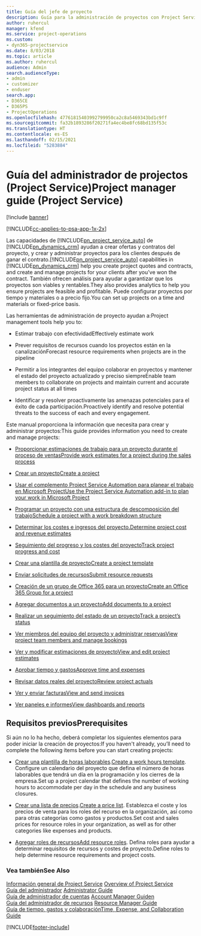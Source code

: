```yaml
---
title: Guía del jefe de proyecto
description: Guía para la administración de proyectos con Project Service
author: ruhercul
manager: kfend
ms.service: project-operations
ms.custom:
- dyn365-projectservice
ms.date: 8/03/2018
ms.topic: article
ms.author: ruhercul
audience: Admin
search.audienceType:
- admin
- customizer
- enduser
search.app:
- D365CE
- D365PS
- ProjectOperations
ms.openlocfilehash: 47761815403992799950ca2c8a5469343bd1c9ff
ms.sourcegitcommit: fa32b1893286f20271fa4ec4be8fc68bd135f53c
ms.translationtype: HT
ms.contentlocale: es-ES
ms.lasthandoff: 02/15/2021
ms.locfileid: "5283884"
---
```

# <a name="project-manager-guide-project-service"></a><span data-ttu-id="8c0b0-103">Guía del administrador de projectos (Project Service)</span><span class="sxs-lookup"><span data-stu-id="8c0b0-103">Project manager guide (Project Service)</span></span>

[!include [banner](../includes/psa-now-project-operations.md)]

[!INCLUDE[cc-applies-to-psa-app-1x-2x](../includes/cc-applies-to-psa-app-1x-2x.md)]

<span data-ttu-id="8c0b0-104">Las capacidades de [!INCLUDE[pn_project_service_auto](../includes/pn-project-service-auto.md)] de [!INCLUDE[pn_dynamics_crm](../includes/pn-dynamics-crm.md)] ayudan a crear ofertas y contratos del proyecto, y crear y administrar proyectos para los clientes después de ganar el contrato.</span><span class="sxs-lookup"><span data-stu-id="8c0b0-104">[!INCLUDE[pn_project_service_auto](../includes/pn-project-service-auto.md)] capabilities in [!INCLUDE[pn_dynamics_crm](../includes/pn-dynamics-crm.md)] help you create project quotes and contracts, and create and manage projects for your clients after you’ve won the contract.</span></span> <span data-ttu-id="8c0b0-105">También ofrecen análisis para ayudar a garantizar que los proyectos son viables y rentables.</span><span class="sxs-lookup"><span data-stu-id="8c0b0-105">They also provides analytics to help you ensure projects are feasible and profitable.</span></span> <span data-ttu-id="8c0b0-106">Puede configurar proyectos por tiempo y materiales o a precio fijo.</span><span class="sxs-lookup"><span data-stu-id="8c0b0-106">You can set up projects on a time and materials or fixed-price basis.</span></span>  
  
 <span data-ttu-id="8c0b0-107">Las herramientas de administración de proyecto ayudan a:</span><span class="sxs-lookup"><span data-stu-id="8c0b0-107">Project management tools help you to:</span></span>  
  
-   <span data-ttu-id="8c0b0-108">Estimar trabajo con efectividad</span><span class="sxs-lookup"><span data-stu-id="8c0b0-108">Effectively estimate work</span></span>  
  
-   <span data-ttu-id="8c0b0-109">Prever requisitos de recursos cuando los proyectos están en la canalización</span><span class="sxs-lookup"><span data-stu-id="8c0b0-109">Forecast resource requirements when projects are in the pipeline</span></span>  
  
-   <span data-ttu-id="8c0b0-110">Permitir a los integrantes del equipo colaborar en proyectos y mantener el estado del proyecto actualizado y preciso siempre</span><span class="sxs-lookup"><span data-stu-id="8c0b0-110">Enable team members to collaborate on projects and maintain current and accurate project status at all times</span></span>  
  
-   <span data-ttu-id="8c0b0-111">Identificar y resolver proactivamente las amenazas potenciales para el éxito de cada participación.</span><span class="sxs-lookup"><span data-stu-id="8c0b0-111">Proactively identify and resolve potential threats to the success of each and every engagement.</span></span>  
  
<span data-ttu-id="8c0b0-112">Este manual proporciona la información que necesita para crear y administrar proyectos:</span><span class="sxs-lookup"><span data-stu-id="8c0b0-112">This guide provides information you need to create and manage projects:</span></span>  
  
-   [<span data-ttu-id="8c0b0-113">Proporcionar estimaciones de trabajo para un proyecto durante el proceso de ventas</span><span class="sxs-lookup"><span data-stu-id="8c0b0-113">Provide work estimates for a project during the sales process</span></span>](../psa/provide-estimates-project-during-sales-process.md)  
  
-   [<span data-ttu-id="8c0b0-114">Crear un proyecto</span><span class="sxs-lookup"><span data-stu-id="8c0b0-114">Create a project</span></span>](../psa/create-project.md)  
  
-   [<span data-ttu-id="8c0b0-115">Usar el complemento Project Service Automation para planear el trabajo en Microsoft Project</span><span class="sxs-lookup"><span data-stu-id="8c0b0-115">Use the Project Service Automation add-in to plan your work in Microsoft Project</span></span>](../psa/add-plan-work-microsoft-project.md)  
  
-   [<span data-ttu-id="8c0b0-116">Programar un proyecto con una estructura de descomposición del trabajo</span><span class="sxs-lookup"><span data-stu-id="8c0b0-116">Schedule a project with a work breakdown structure</span></span>](../psa/schedule-project-work-breakdown-structure.md)  
  
-   [<span data-ttu-id="8c0b0-117">Determinar los costes e ingresos del proyecto.</span><span class="sxs-lookup"><span data-stu-id="8c0b0-117">Determine project cost and revenue estimates</span></span>](../psa/determine-project-cost-revenue-estimates.md)  
  
-   [<span data-ttu-id="8c0b0-118">Seguimiento del progreso y los costes del proyecto</span><span class="sxs-lookup"><span data-stu-id="8c0b0-118">Track project progress and cost</span></span>](../psa/track-project-progress-cost.md)  
  
-   [<span data-ttu-id="8c0b0-119">Crear una plantilla de proyecto</span><span class="sxs-lookup"><span data-stu-id="8c0b0-119">Create a project template</span></span>](../psa/create-project-template.md)  
  
-   [<span data-ttu-id="8c0b0-120">Enviar solicitudes de recursos</span><span class="sxs-lookup"><span data-stu-id="8c0b0-120">Submit resource requests</span></span>](../psa/submit-resource-requests.md)  
  
-   [<span data-ttu-id="8c0b0-121">Creación de un grupo de Office 365 para un proyecto</span><span class="sxs-lookup"><span data-stu-id="8c0b0-121">Create an Office 365 Group for a project</span></span>](../psa/create-office-365-group-project.md)  
  
-   [<span data-ttu-id="8c0b0-122">Agregar documentos a un proyecto</span><span class="sxs-lookup"><span data-stu-id="8c0b0-122">Add documents to a project</span></span>](../psa/add-documents-project.md)  
  
-   [<span data-ttu-id="8c0b0-123">Realizar un seguimiento del estado de un proyecto</span><span class="sxs-lookup"><span data-stu-id="8c0b0-123">Track a project’s status</span></span>](../psa/track-project-status.md)  
  
-   [<span data-ttu-id="8c0b0-124">Ver miembros del equipo del proyecto y administrar reservas</span><span class="sxs-lookup"><span data-stu-id="8c0b0-124">View project team members and manage bookings</span></span>](../psa/view-project-team-members-manage-bookings.md)  
  
-   [<span data-ttu-id="8c0b0-125">Ver y modificar estimaciones de proyecto</span><span class="sxs-lookup"><span data-stu-id="8c0b0-125">View and edit project estimates</span></span>](../psa/view-edit-project-estimates.md)  
  
-   [<span data-ttu-id="8c0b0-126">Aprobar tiempo y gastos</span><span class="sxs-lookup"><span data-stu-id="8c0b0-126">Approve time and expenses</span></span>](../psa/approve-time-expenses.md)  
  
-   [<span data-ttu-id="8c0b0-127">Revisar datos reales del proyecto</span><span class="sxs-lookup"><span data-stu-id="8c0b0-127">Review project actuals</span></span>](../psa/review-project-actuals.md)  
  
-   [<span data-ttu-id="8c0b0-128">Ver y enviar facturas</span><span class="sxs-lookup"><span data-stu-id="8c0b0-128">View and send invoices</span></span>](../psa/view-send-invoices.md)  
  
-   [<span data-ttu-id="8c0b0-129">Ver paneles e informes</span><span class="sxs-lookup"><span data-stu-id="8c0b0-129">View dashboards and reports</span></span>](../psa/view-dashboards-reports.md)  
  
## <a name="prerequisites"></a><span data-ttu-id="8c0b0-130">Requisitos previos</span><span class="sxs-lookup"><span data-stu-id="8c0b0-130">Prerequisites</span></span>  
 <span data-ttu-id="8c0b0-131">Si aún no lo ha hecho, deberá completar los siguientes elementos para poder iniciar la creación de proyectos:</span><span class="sxs-lookup"><span data-stu-id="8c0b0-131">If you haven't already, you’ll need to complete the following items before you can start creating projects:</span></span>  
  
-   <span data-ttu-id="8c0b0-132">[Crear una plantilla de horas laborables](../psa/create-work-hours-template.md).</span><span class="sxs-lookup"><span data-stu-id="8c0b0-132">[Create a work hours template](../psa/create-work-hours-template.md).</span></span> <span data-ttu-id="8c0b0-133">Configure un calendario del proyecto que defina el número de horas laborables que tendrá un día en la programación y los cierres de la empresa.</span><span class="sxs-lookup"><span data-stu-id="8c0b0-133">Set up a project calendar that defines the number of working hours to accommodate per day in the schedule and any business closures.</span></span>  
  
-   <span data-ttu-id="8c0b0-134">[Crear una lista de precios](../psa/create-price-list.md).</span><span class="sxs-lookup"><span data-stu-id="8c0b0-134">[Create a price list](../psa/create-price-list.md).</span></span> <span data-ttu-id="8c0b0-135">Establezca el coste y los precios de venta para los roles del recurso en la organización, así como para otras categorías como gastos y productos.</span><span class="sxs-lookup"><span data-stu-id="8c0b0-135">Set cost and sales prices for resource roles in your organization, as well as for other categories like expenses and products.</span></span>  
  
-   <span data-ttu-id="8c0b0-136">[Agregar roles de recursos](../psa/add-resource-roles.md)</span><span class="sxs-lookup"><span data-stu-id="8c0b0-136">[Add resource roles](../psa/add-resource-roles.md).</span></span> <span data-ttu-id="8c0b0-137">Defina roles para ayudar a determinar requisitos de recursos y costes de proyecto.</span><span class="sxs-lookup"><span data-stu-id="8c0b0-137">Define roles to help determine resource requirements and project costs.</span></span>  
  
### <a name="see-also"></a><span data-ttu-id="8c0b0-138">Vea también</span><span class="sxs-lookup"><span data-stu-id="8c0b0-138">See Also</span></span>  
 <span data-ttu-id="8c0b0-139">[Información general de Project Service](../psa/overview.md) </span><span class="sxs-lookup"><span data-stu-id="8c0b0-139">[Overview of Project Service](../psa/overview.md) </span></span>  
 <span data-ttu-id="8c0b0-140">[Guía del administrador](../psa/admin-guide.md) </span><span class="sxs-lookup"><span data-stu-id="8c0b0-140">[Administrator Guide](../psa/admin-guide.md) </span></span>  
 <span data-ttu-id="8c0b0-141">[Guía de administrador de cuentas](../psa/account-manager-guide.md) </span><span class="sxs-lookup"><span data-stu-id="8c0b0-141">[Account Manager Guiden](../psa/account-manager-guide.md) </span></span>  
 <span data-ttu-id="8c0b0-142">[Guía del administrador de recursos](../psa/resource-manager-guide.md) </span><span class="sxs-lookup"><span data-stu-id="8c0b0-142">[Resource Manager Guide](../psa/resource-manager-guide.md) </span></span>  
 [<span data-ttu-id="8c0b0-143">Guía de tiempo, gastos y colaboración</span><span class="sxs-lookup"><span data-stu-id="8c0b0-143">Time, Expense, and Collaboration Guide</span></span>](../psa/time-expense-collaboration-guide.md)



[!INCLUDE[footer-include](../includes/footer-banner.md)]